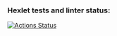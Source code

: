 ### Hexlet tests and linter status:
[![Actions Status](https://github.com/alinakonysheva/python-project-49/actions/workflows/hexlet-check.yml/badge.svg)](https://github.com/alinakonysheva/python-project-49/actions)